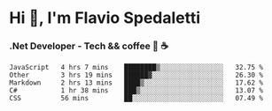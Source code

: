 # Hi 👋, I'm Flavio Spedaletti
### .Net Developer - Tech && coffee 🤖 ☕

<!--START_SECTION:waka-->
```text
JavaScript   4 hrs 7 mins    ████████▒░░░░░░░░░░░░░░░░   32.75 % 
Other        3 hrs 19 mins   ██████▓░░░░░░░░░░░░░░░░░░   26.30 % 
Markdown     2 hrs 13 mins   ████▒░░░░░░░░░░░░░░░░░░░░   17.62 % 
C#           1 hr 38 mins    ███▒░░░░░░░░░░░░░░░░░░░░░   13.07 % 
CSS          56 mins         ██░░░░░░░░░░░░░░░░░░░░░░░   07.49 % 
```
<!--END_SECTION:waka-->

<!--
[![Top Langs](https://github-readme-stats.vercel.app/api/top-langs/?username=flaviospedaletti&layout=compact&theme=radical)](https://github.com/anuraghazra/github-readme-stats)
-->

<!--
**FlavioSpedaletti/FlavioSpedaletti** is a ✨ _special_ ✨ repository because its `README.md` (this file) appears on your GitHub profile.

Here are some ideas to get you started:

- 🔭 I’m currently working on ...
- 🌱 I’m currently learning ...
- 👯 I’m looking to collaborate on ...
- 🤔 I’m looking for help with ...
- 💬 Ask me about ...
- 📫 How to reach me: ...
- 😄 Pronouns: ...
- ⚡ Fun fact: ...
-->
